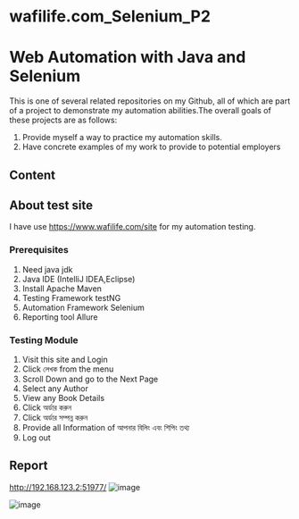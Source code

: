 # wafilife.com_Selenium_P2

# Web Automation with Java and Selenium

This is one of several related repositories on my Github, all of which are part of a project to demonstrate my automation abilities.The overall goals of these projects are as follows:

1. Provide myself a way to practice my automation skills.
2. Have concrete examples of my work to provide to potential employers



## Content




## About test site

I have use https://www.wafilife.com/site for my automation testing.

### Prerequisites
1. Need java jdk 
2. Java IDE (IntelliJ IDEA,Eclipse)
3. Install Apache Maven
4. Testing Framework testNG 
5. Automation Framework Selenium
6. Reporting tool Allure
### Testing Module
1. Visit this site and Login 
2. Click  লেখক from the menu
3. Scroll Down and go to the Next Page
4. Select any Author
5. View any Book Details
6. Click অর্ডার করুন
7. Click অর্ডার সম্পন্ন করুন
8. Provide all Information of  আপনার বিলিং এবং শিপিং তথ্য
9. Log out





## Report
http://192.168.123.2:51977/
![image](https://github.com/iftekher148/wafilife.com_Selenium_P2/assets/37367596/54d39d87-345e-4e68-898b-b70443d5840c)

![image](https://github.com/iftekher148/wafilife.com_Selenium_P2/assets/37367596/2bde7fb9-fa2e-44b3-994f-9f5782d22fa9)

